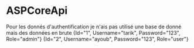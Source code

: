 # ASPCoreApi
Pour les donnés d'authentification je n'ais pas utilisé une base de donné mais des données en brute
{Id="1", Username="tarik", Password="123", Role="admin"}
{Id="2", Username="ayoub", Password="123", Role="user"}
